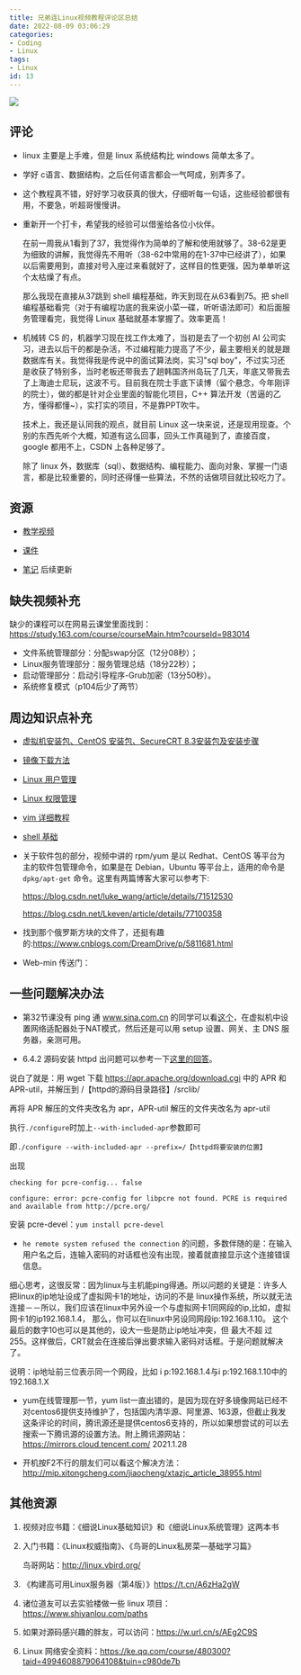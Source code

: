 ```yaml
---
title: 兄弟连Linux视频教程评论区总结
date: 2022-08-09 03:06:29
categories:
- Coding
- Linux
tags:
- Linux
id: 13
---
```


![](https://img.arctee.cn/qiniu_picgo/20210916142506.png)

## 评论

- linux 主要是上手难，但是 linux 系统结构比 windows 简单太多了。

- 学好 c语言、数据结构，之后任何语言都会一气呵成，别弄多了。

- 这个教程真不错，好好学习收获真的很大，仔细听每一句话，这些经验都很有用，不要急，听超哥慢慢讲。

<!--more-->

- 重新开一个打卡，希望我的经验可以借鉴给各位小伙伴。

   在前一周我从1看到了37，我觉得作为简单的了解和使用就够了。38-62是更为细致的讲解，我觉得先不用听（38-62中常用的在1-37中已经讲了），如果以后需要用到，直接对号入座过来看就好了，这样目的性更强，因为单单听这个太枯燥了有点。

   那么我现在直接从37跳到 shell 编程基础，昨天到现在从63看到75。把 shell 编程基础看完（对于有编程功底的我来说小菜一碟，听听语法即可）和后面服务管理看完，我觉得 Linux 基础就基本掌握了。效率更高！

- 机械转 CS 的，机器学习现在找工作太难了，当初是去了一个初创 AI 公司实习，进去以后干的都是杂活，不过编程能力提高了不少，最主要相关的就是跟数据库有关。我觉得我是传说中的面试算法岗，实习"sql boy"，不过实习还是收获了特别多，当时老板还带我去了趟韩国济州岛玩了几天，年底又带我去了上海迪士尼玩，这波不亏。目前我在院士手底下读博（留个悬念，今年刚评的院士），做的都是针对企业里面的智能化项目，C++ 算法开发（苦逼的乙方，懂得都懂~），实打实的项目，不是靠PPT吹牛。

   技术上，我还是认同我的观点，就目前 Linux 这一块来说，还是现用现查。个别的东西先听个大概，知道有这么回事，回头工作真碰到了，直接百度，google 都用不上，CSDN 上各种足够了。

   除了 linux 外，数据库（sql）、数据结构、编程能力、面向对象、掌握一门语言，都是比较重要的，同时还得懂一些算法，不然的话做项目就比较吃力了。

## 资源

- [教学视频](https://www.bilibili.com/video/BV1mW411i7Qf?from=search&seid=8564006568961135430)

- [课件](https://www.aliyundrive.com/s/hXoYzkkLgX6)
  
- [笔记]() 后续更新

## 缺失视频补充

缺少的课程可以在网易云课堂里面找到：https://study.163.com/course/courseMain.htm?courseId=983014

- 文件系统管理部分：分配swap分区（12分08秒）；
- Linux服务管理部分：服务管理总结（18分22秒）；
- 启动管理部分：启动引导程序-Grub加密（13分50秒）。
- 系统修复模式（p104后少了两节）

## 周边知识点补充

- [虚拟机安装包、CentOS 安装包、SecureCRT 8.3安装包及安装步骤](​https://blog.csdn.net/xiaolong13956467931/article/details/105627406)
  
- [镜像下载方法](https://blog.csdn.net/weixin_42430824/article/details/81019039)

- [Linux 用户管理](https://segmentfault.com/a/1190000022424829)

- [Linux 权限管理](https://segmentfault.com/a/1190000022541406)

- [vim 详细教程](https://blog.csdn.net/qq_42055033/article/details/106756439)

- [shell 基础](https://blog.csdn.net/weixin_44406146/article/details/92007727)

- 关于软件包的部分，视频中讲的 rpm/yum 是以 Redhat、CentOS 等平台为主的软件包管理命令，如果是在 Debian，Ubuntu 等平台上，适用的命令是 `dpkg/apt-get` 命令。这里有两篇博客大家可以参考下:

   https://blog.csdn.net/luke_wang/article/details/71512530

   https://blog.csdn.net/Lkeven/article/details/77100358

- 找到那个俄罗斯方块的文件了，还挺有趣的:https://www.cnblogs.com/DreamDrive/p/5811681.html

- Web-min 传送门：
  
## 一些问题解决办法

- 第32节课没有 ping 通 www.sina.com.cn 的同学可以看[这个](https://jingyan.baidu.com/article/76a7e409ed694dfc3a6e1548.html)，在虚拟机中设置网络适配器处于NAT模式，然后还是可以用 setup 设置、网关、主 DNS 服务器，亲测可用。

- 6.4.2 源码安装 httpd 出问题可以参考一下[这里的回答](https://stackoverflow.com/questions/13967114/configure-error-apr-not-found-please-read-the-documentation)。

说白了就是：用 wget 下载 https://apr.apache.org/download.cgi 中的 APR 和APR-util，并解压到 /【httpd的源码目录路径】/srclib/

再将 APR 解压的文件夹改名为 apr，APR-util 解压的文件夹改名为 apr-util

执行`./configure`时加上`--with-included-apr`参数即可

即`./configure --with-included-apr --prefix=/【httpd将要安装的位置】`

出现

```
checking for pcre-config... false

configure: error: pcre-config for libpcre not found. PCRE is required and available from http://pcre.org/
```
安装 pcre-devel：`yum install pcre-devel`


- `he remote system refused the connection` 的问题，多数伴随的是：在输入用户名之后，连输入密码的对话框也没有出现，接着就直接显示这个连接错误信息。

​细心思考，这很反常：因为linux与主机能ping得通。所以问题的关键是：许多人把linux的ip地址设成了虚拟网卡1的地址，访问的不是	linux操作系统，所以就无法连接－－所以，我们应该在linux中另外设一个与虚拟网卡1同网段的ip,比如，虚拟网卡1的ip192.168.1.4，	那么，你可以在linux中另设同网段ip:192.168.1.10。 这个最后的数字10也可以是其他的，设大一些是防止ip地址冲突，但	最大不超	过255。这样做后，CRT就会在连接后弹出要求输入密码对话框。于是问题就解决了。

说明：ip地址前三位表示同一个网段，比如 i p:192.168.1.4与i p:192.168.1.10中的 192.168.1.X

- yum在线管理那一节，yum list一直出错的，是因为现在好多镜像网站已经不对centos6提供支持维护了，包括国内清华源、阿里源、163源，但截止我发这条评论的时间，腾讯源还是提供centos6支持的，所以如果想尝试的可以去搜索一下腾讯源的设置方法。附上腾讯源网站：https://mirrors.cloud.tencent.com/    2021.1.28

- 开机按F2不行的朋友们可以看这个解决方法：http://mip.xitongcheng.com/jiaocheng/xtazjc_article_38955.html

## 其他资源

1. 视频对应书籍：《细说Linux基础知识》和《细说Linux系统管理》这两本书

2. 入门书籍：《Linux权威指南》、《鸟哥的Linux私房菜—基础学习篇》

   鸟哥网站：http://linux.vbird.org/   
  
3. 《构建高可用Linux服务器（第4版）》https://t.cn/A6zHa2gW

4. 诸位道友可以去实验楼做一些 linux 项目：https://www.shiyanlou.com/paths

5. 如果对源码感兴趣的胖友，可以访问：https://w.url.cn/s/AEg2C9S

6. Linux 网络安全资料：https://ke.qq.com/course/480300?taid=4994608879064108&tuin=c980de7b